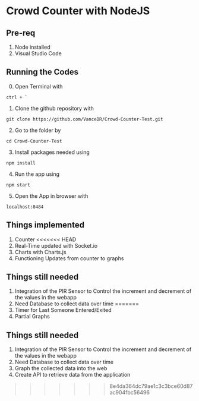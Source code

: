 # Crowd Counter with NodeJS
## Pre-req
1. Node installed
2. Visual Studio Code

## Running the Codes
0. Open Terminal with 
```
ctrl + `
```
1. Clone the github repository with 
```
git clone https://github.com/VanceDR/Crowd-Counter-Test.git
```
2. Go to the folder by 
```
cd Crowd-Counter-Test
```
3. Install packages needed using 
```
npm install
```
4. Run the app using 
```
npm start
```
5. Open the App in browser with
```
localhost:8484
```
## Things implemented
1. Counter
<<<<<<< HEAD
2. Real-Time updated with Socket.io
3. Charts with Charts.js
4. Functioning Updates from counter to graphs

## Things still needed
1. Integration of the PIR Sensor to Control the increment and decrement of the values in the webapp
2. Need Database to collect data over time
=======
2. Timer for Last Someone Entered/Exited
3. Partial Graphs


## Things still needed
1. Integration of the PIR Sensor to Control the increment and decrement of the values in the webapp
2. Need Database to collect data over time
3. Graph the collected data into the web
4. Create API to retrieve data from the application
>>>>>>> 8e4da364dc79ae1c3c3bce60d87ac904fbc56496
